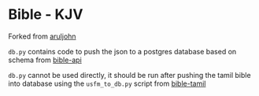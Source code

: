 # Bible - KJV

Forked from [aruljohn](https://github.com/aruljohn/Bible-kjv)

`db.py` contains code to push the json to a postgres database based on schema from [bible-api](https://github.com/berinaniesh/bible-api)

`db.py` cannot be used directly, it should be run after pushing the tamil bible into database using the `usfm_to_db.py` script from [bible-tamil](https://github.com/berinaniesh/bible-tamil)

